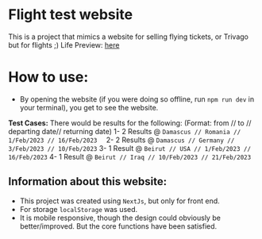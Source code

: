 # Flight test website

This is a project that mimics a website for selling flying tickets, or Trivago but for flights ;)
Life Preview: [here](https://mhdali-flight-test.netlify.app/)

# How to use: 
- By opening the website (if you were doing so offline, run `npm run dev` in your terminal), you get to see the website.

**Test Cases:**
There would be results for the following: 
(Format: from // to // departing date// returning date)
1- 2 Results @ `Damascus // Romania // 1/Feb/2023 // 16/Feb/2023  `
2- 2 Results @ `Damascus // Germany // 3/Feb/2023 // 10/Feb/2023`
3- 1 Result @ `Beirut // USA // 1/Feb/2023 // 16/Feb/2023`
4- 1 Result @ `Beirut // Iraq // 10/Feb/2023 // 21/Feb/2023`



 

## Information about this website:

- This project was created using `NextJs`, but only for front end. 
- For storage `localStorage` was used.
- It is mobile responsive, though the design could obviously be better/improved. But the core functions have been satisfied. 


